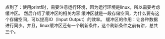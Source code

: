 点到了：使用printf时，需要注意运行环境，因为运行环境是linux，所以需要考虑缓冲区。
然后介绍了缓冲区的相关内容
缓冲区就是一段存储空间，为什么要有这个存储空间，可以提高IO（Input Output）的效率。
缓冲区的作用：让各种数据进行同步。并且，linux缓冲区还有一个刷新条件，这个刷新条件之前有讲，总共三个。